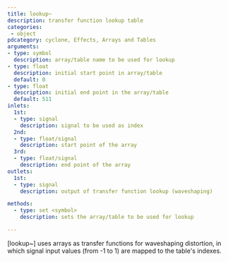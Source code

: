 ```yaml
---
title: lookup~
description: transfer function lookup table
categories:
 - object
pdcategory: cyclone, Effects, Arrays and Tables
arguments:
- type: symbol
  description: array/table name to be used for lookup
- type: float
  description: initial start point in array/table
  default: 0
- type: float
  description: initial end point in the array/table
  default: 511
inlets:
  1st:
  - type: signal
    description: signal to be used as index
  2nd:
  - type: float/signal
    description: start point of the array
  3rd:
  - type: float/signal
    description: end point of the array
outlets:
  1st:
  - type: signal
    description: output of transfer function lookup (waveshaping)

methods:
  - type: set <symbol>
    description: sets the array/table to be used for lookup

---
```


[lookup~] uses arrays as transfer functions for waveshaping distortion, in which signal input values (from -1 to 1) are mapped to the table's indexes.

